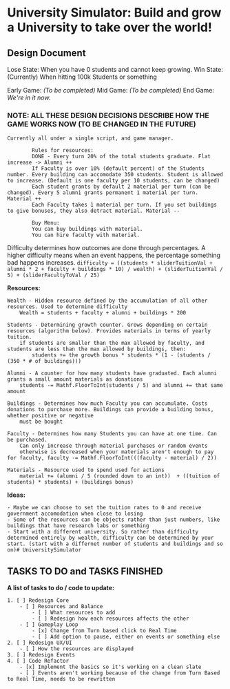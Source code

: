 # University Simulator: Build and grow a University to take over the world!

## Design Document

Lose State: When you have 0 students and cannot keep growing.
Win State: (Currently) When hitting 100k Students or something

Early Game: *(To be completed)*
Mid Game: *(To be completed)*
End Game: *We're in it now.*


### NOTE: ALL THESE DESIGN DECISIONS DESCRIBE HOW THE GAME WORKS NOW (TO BE CHANGED IN THE FUTURE)
	Currently all under a single script, and game manager.

			Rules for resources:
			DONE - Every turn 20% of the total students graduate. Flat increase -> Alumni ++
			If Faculty is over 10% (default percent) of the Students number. Every building can accomodate 350 students. Student is allowed to increase. (Default is one faculty per 10 students, can be changed)
			Each student grants by default 2 material per turn (can be changed). Every 5 alumni grants permanent 1 material per turn. Material ++
			Each Faculty takes 1 material per turn. If you set buildings to give bonuses, they also detract material. Material --

			Buy Menu:
			You can buy buildings with material.
			You can hire faculty with material.

Difficulty determines how outcomes are done through percentages. A higher difficulty means when an event happens, the percentage something bad happens increases.
    `difficulty = ((students * sliderTuitionVal + alumni * 2 + faculty + buildings * 10) / wealth) + (sliderTuitionVal / 5) + (sliderFacultyToVal / 25)`

**Resources:**

	Wealth - Hidden resource defined by the accumulation of all other resources. Used to determine difficulty
		Wealth = students + faculty + alumni + buildings * 200

	Students - Determining growth counter. Grows depending on certain resources (algorithm below). Provides materials in terms of yearly tuition.
		if students are smaller than the max allowed by faculty, and students are less than the max allowed by buildings, then:
			students += the growth bonus * students * (1 - (students / (350 * # of buildings)))

	Alumni - A counter for how many students have graduated. Each alumni grants a small amount materials as donations
		students -= Mathf.FloorToInt(students / 5) and alumni += that same amount

	Buildings - Determines how much Faculty you can accumulate. Costs donations to purchase more. Buildings can provide a building bonus, whether positive or negative
		must be bought

	Faculty - Determines how many Students you can have at one time. Can be purchased.
		Can only increase through material purchases or random events
		otherwise is decreased when your materials aren't enough to pay for faculty, faculty -= Mathf.FloorToInt(((faculty - material) / 2))

	Materials - Resource used to spend used for actions
		material += (alumni / 5 (rounded down to an int))  + ((tuition of students) * students) + (buildings bonus)

**Ideas:**

	- Maybe we can choose to set the tuition rates to 0 and receive government accomodation when close to losing
	- Some of the resources can be objects rather than just numbers, like buildings that have research labs or something
	- Start with a different university. So rather than difficulty determined entirely by wealth, difficulty can be determined by your start. (start with a differnet number of students and buildings and so on)# UniversitySimulator


## TASKS TO DO and TASKS FINISHED

**A list of tasks to do / code to update:**

	1. [ ] Redesign Core
		- [ ] Resources and Balance
			- [ ] What resources to add
			- [ ] Redesign how each resources affects the other
		- [ ] Gameplay Loop
			- [x] Change from Turn based click to Real Time
			- [ ] Add option to pause, either on events or something else
	2. [ ] Redesign UX/UI
		- [ ] How the resources are displayed
	3. [ ] Redesign Events
	4. [ ] Code Refactor
		- [x] Implement the basics so it's working on a clean slate
		- [ ] Events aren't working because of the change from Turn Based to Real Time, needs to be rewritten